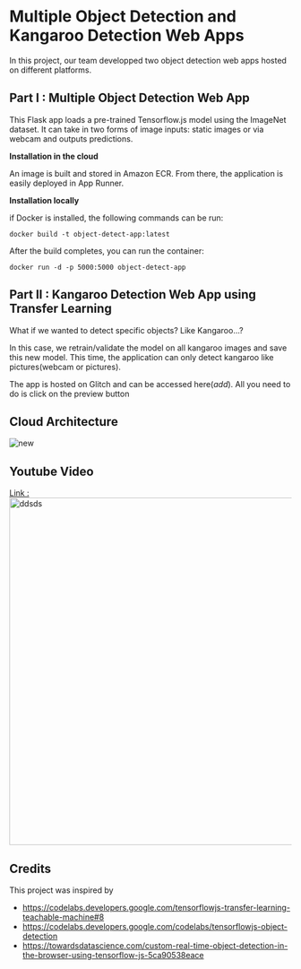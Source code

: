 # Multiple Object Detection and Kangaroo Detection Web Apps 


In this project, our team developped two object detection web apps hosted on different platforms. 

## Part I : Multiple Object Detection Web App

This Flask app loads a pre-trained Tensorflow.js model using the ImageNet dataset. It can take in two forms of image inputs: static images or via webcam and outputs predictions. 

**Installation in the cloud**

An image is built and stored in Amazon ECR. From there, the application is easily  deployed  in App Runner.

**Installation locally**

if Docker is installed, the following commands can be run:
```properties
docker build -t object-detect-app:latest
```
After the build completes, you can run the container:
```properties
docker run -d -p 5000:5000 object-detect-app
```

## Part II : Kangaroo Detection Web App using Transfer Learning

What if we wanted to detect specific objects? Like Kangaroo...? 

In this case, we retrain/validate the model on all kangaroo images and save this new model. This time, the application can only detect kangaroo like pictures(webcam or pictures).

The app is hosted on Glitch and can be accessed here(*add*). All you need to do is click on the preview button


## Cloud Architecture

![new](https://user-images.githubusercontent.com/47464258/164947189-8655c683-3252-4c80-8a00-dcfc42ad2a61.png)

## Youtube Video

[Link : <img width="620" alt="ddsds" src="https://user-images.githubusercontent.com/47464258/164996671-d4fbe59b-9784-413c-8c0f-b423b31d7fd3.png">](https://youtu.be/2MHC38D5vxI)

## Credits
This project was inspired by
- https://codelabs.developers.google.com/tensorflowjs-transfer-learning-teachable-machine#8
- https://codelabs.developers.google.com/codelabs/tensorflowjs-object-detection
- https://towardsdatascience.com/custom-real-time-object-detection-in-the-browser-using-tensorflow-js-5ca90538eace
